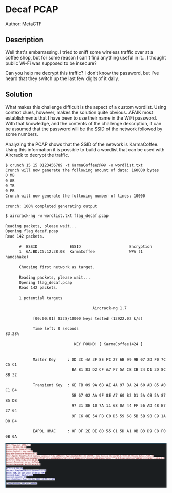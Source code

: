 # Decaf PCAP

Author: MetaCTF

## Description

Well that's embarrassing. I tried to sniff some wireless traffic over at a coffee shop, but for some reason I can't find anything useful in it... I thought public Wi-Fi was supposed to be insecure?

Can you help me decrypt this traffic? I don't know the password, but I've heard that they switch up the last few digits of it daily.

## Solution

What makes this challenge difficult is the aspect of a custom wordlist. Using context clues, however, makes the solution quite obvious. AFAIK most establishments that I have been to use their name in the WiFi password. With that knowledge, and the contents of the challenge description, it can be assumed that the password will be the SSID of the network followed by some numbers.

Analyzing the PCAP shows that the SSID of the network is KarmaCoffee. Using this information it is possible to build a wordlist that can be used with Aircrack to decrypt the traffic.

```
$ crunch 15 15 0123456789 -t KarmaCoffee@@@@ -o wordlist.txt
Crunch will now generate the following amount of data: 160000 bytes
0 MB
0 GB
0 TB
0 PB
Crunch will now generate the following number of lines: 10000

crunch: 100% completed generating output
```

```
$ aircrack-ng -w wordlist.txt flag_decaf.pcap

Reading packets, please wait...
Opening flag_decaf.pcap
Read 142 packets.

      #  BSSID              ESSID                     Encryption
      1  6A:BD:C5:12:38:0B  KarmaCoffee               WPA (1 handshake)

      Choosing first network as target.

      Reading packets, please wait...
      Opening flag_decaf.pcap
      Read 142 packets.

      1 potential targets

                                      Aircrack-ng 1.7

            [00:00:01] 8328/10000 keys tested (13922.02 k/s)

            Time left: 0 seconds                                      83.28%

                              KEY FOUND! [ KarmaCoffee1424 ]
                              
            
            Master Key     : DD 3C 4A 3F 8E FC 27 6B 99 9B 07 2D F0 7C C5 C1
                             BA B1 83 D2 CF A7 F7 5A CB CB 24 D1 3D 8C 8B 32

            Transient Key  : 6E FB 09 9A 6B AE 4A 97 BA 24 60 AD 85 A0 C1 B4
                             5B 67 02 AA 9F 8E A7 60 B2 D1 5A CB 5A 87 B5 DB
                             97 31 8E 10 7A 11 68 0A 44 FF 56 AD 48 E7 27 64
                             9F C6 8E 54 FB C0 D5 59 68 5B 5B 90 C9 1A D8 D4

            EAPOL HMAC     : 0F DF 2E DE 8D 55 C1 5D A1 0B B3 D9 C8 F0 0B 0A
```

![](img/flag.png)

